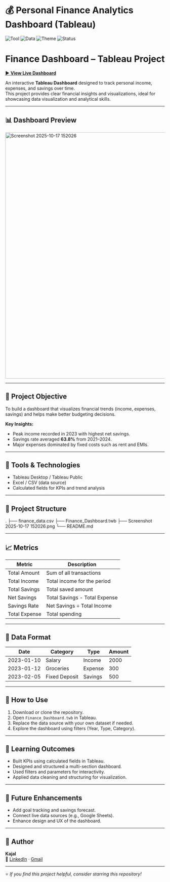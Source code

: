 # 💰 Personal Finance Analytics Dashboard (Tableau)

![Tool](https://img.shields.io/badge/Tool-Tableau-blue?style=flat-square)
![Data](https://img.shields.io/badge/Data-Financial%20Tracker-green?style=flat-square)
![Theme](https://img.shields.io/badge/Theme-Light%20Minimal-pink?style=flat-square)
![Status](https://img.shields.io/badge/Status-Completed-success?style=flat-square)

# Finance Dashboard – Tableau Project

[▶ **View Live Dashboard**](https://public.tableau.com/views/FinanceDashboard_17606982707770/Dashboard1?:language=en-US&:sid=&:redirect=auth&:display_count=n&:origin=viz_share_link)  


An interactive **Tableau Dashboard** designed to track personal income, expenses, and savings over time.  
This project provides clear financial insights and visualizations, ideal for showcasing data visualization and analytical skills.

---

## 📊 Dashboard Preview
<img width="1368" height="778" alt="Screenshot 2025-10-17 152026" src="https://github.com/user-attachments/assets/d7de1346-5b80-4a41-83a3-edd75ccec8f8" />

---

## 🧭 Project Objective
To build a dashboard that visualizes financial trends (income, expenses, savings) and helps make better budgeting decisions.  

**Key Insights:**
- Peak income recorded in 2023 with highest net savings.  
- Savings rate averaged **63.8%** from 2021–2024.  
- Major expenses dominated by fixed costs such as rent and EMIs.

---

## 🧰 Tools & Technologies
- Tableau Desktop / Tableau Public  
- Excel / CSV (data source)  
- Calculated fields for KPIs and trend analysis

---

## 📂 Project Structure
.
├── finance_data.csv
├── Finance_Dashboard.twb
├── Screenshot 2025-10-17 152026.png
└── README.md


---

## 📈 Metrics
| Metric | Description |
|--------|-------------|
| Total Amount | Sum of all transactions |
| Total Income | Total income for the period |
| Total Savings | Total saved amount |
| Net Savings | Total Savings - Total Expense |
| Savings Rate | Net Savings ÷ Total Income |
| Total Expense | Total spending |

---

## 🧾 Data Format
| Date | Category | Type | Amount |
|------|-----------|------|--------|
| 2023-01-10 | Salary | Income | 2000 |
| 2023-01-12 | Groceries | Expense | 300 |
| 2023-02-05 | Fixed Deposit | Savings | 500 |

---

## 🚀 How to Use
1. Download or clone the repository.  
2. Open `Finance_Dashboard.twb` in Tableau.  
3. Replace the data source with your own dataset if needed.  
4. Explore the dashboard using filters (Year, Type, Category).  

---

## 🧠 Learning Outcomes
- Built KPIs using calculated fields in Tableau.  
- Designed and structured a multi-section dashboard.  
- Used filters and parameters for interactivity.  
- Applied data cleaning and structuring for visualization.

---

## 📌 Future Enhancements
- Add goal tracking and savings forecast.  
- Connect live data sources (e.g., Google Sheets).  
- Enhance design and UX of the dashboard.

---

## 👤 Author
**Kajal**  
🔗 [LinkedIn](https://www.linkedin.com/in/s-kajal/) · [Gmail](kajalsawant077@gmail.com)

---

⭐ *If you find this project helpful, consider starring this repository!*
